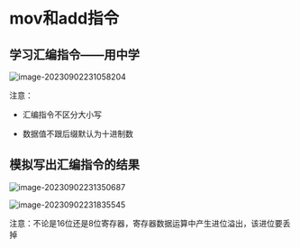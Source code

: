 # mov和add指令

## 学习汇编指令——用中学

![image-20230902231058204](https://img.yatjay.top/md/image-20230902231058204.png)

注意：

- 汇编指令不区分大小写

- 数据值不跟后缀默认为十进制数

## 模拟写出汇编指令的结果

![image-20230902231350687](https://img.yatjay.top/md/image-20230902231350687.png)

![image-20230902231835545](https://img.yatjay.top/md/image-20230902231835545.png)

注意：不论是16位还是8位寄存器，寄存器数据运算中产生进位溢出，该进位要丢掉